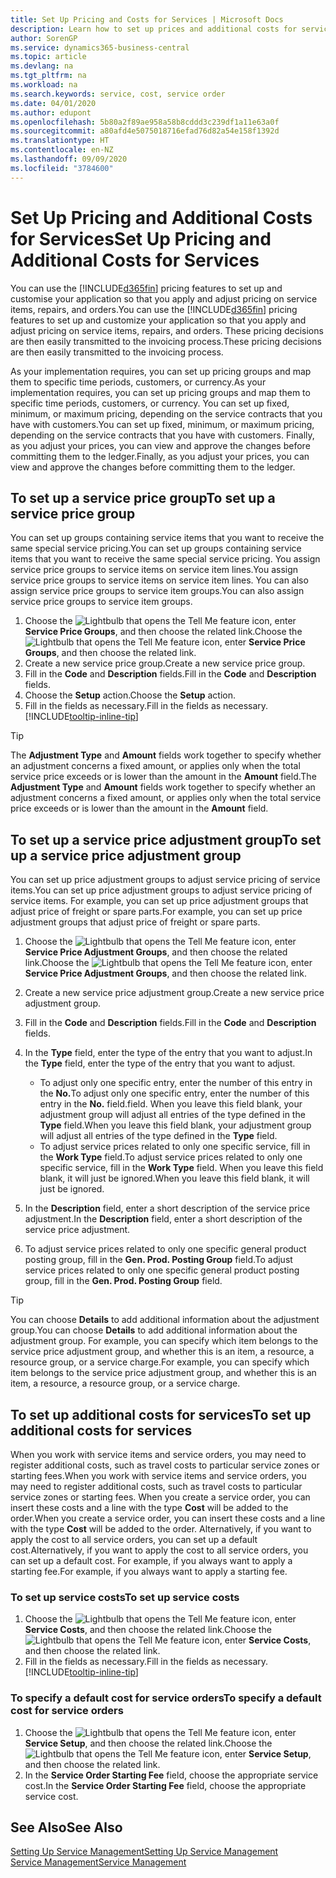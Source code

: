 ```yaml
---
title: Set Up Pricing and Costs for Services | Microsoft Docs
description: Learn how to set up prices and additional costs for services.
author: SorenGP
ms.service: dynamics365-business-central
ms.topic: article
ms.devlang: na
ms.tgt_pltfrm: na
ms.workload: na
ms.search.keywords: service, cost, service order
ms.date: 04/01/2020
ms.author: edupont
ms.openlocfilehash: 5b80a2f89ae958a58b8cddd3c239df1a11e63a0f
ms.sourcegitcommit: a80afd4e5075018716efad76d82a54e158f1392d
ms.translationtype: HT
ms.contentlocale: en-NZ
ms.lasthandoff: 09/09/2020
ms.locfileid: "3784600"
---
```

# <a name="set-up-pricing-and-additional-costs-for-services"></a><span data-ttu-id="f8ec7-103">Set Up Pricing and Additional Costs for Services</span><span class="sxs-lookup"><span data-stu-id="f8ec7-103">Set Up Pricing and Additional Costs for Services</span></span>
<span data-ttu-id="f8ec7-104">You can use the [!INCLUDE[d365fin](includes/d365fin_md.md)] pricing features to set up and customise your application so that you apply and adjust pricing on service items, repairs, and orders.</span><span class="sxs-lookup"><span data-stu-id="f8ec7-104">You can use the [!INCLUDE[d365fin](includes/d365fin_md.md)] pricing features to set up and customize your application so that you apply and adjust pricing on service items, repairs, and orders.</span></span> <span data-ttu-id="f8ec7-105">These pricing decisions are then easily transmitted to the invoicing process.</span><span class="sxs-lookup"><span data-stu-id="f8ec7-105">These pricing decisions are then easily transmitted to the invoicing process.</span></span>  
  
<span data-ttu-id="f8ec7-106">As your implementation requires, you can set up pricing groups and map them to specific time periods, customers, or currency.</span><span class="sxs-lookup"><span data-stu-id="f8ec7-106">As your implementation requires, you can set up pricing groups and map them to specific time periods, customers, or currency.</span></span> <span data-ttu-id="f8ec7-107">You can set up fixed, minimum, or maximum pricing, depending on the service contracts that you have with customers.</span><span class="sxs-lookup"><span data-stu-id="f8ec7-107">You can set up fixed, minimum, or maximum pricing, depending on the service contracts that you have with customers.</span></span> <span data-ttu-id="f8ec7-108">Finally, as you adjust your prices, you can view and approve the changes before committing them to the ledger.</span><span class="sxs-lookup"><span data-stu-id="f8ec7-108">Finally, as you adjust your prices, you can view and approve the changes before committing them to the ledger.</span></span>  

## <a name="to-set-up-a-service-price-group"></a><span data-ttu-id="f8ec7-109">To set up a service price group</span><span class="sxs-lookup"><span data-stu-id="f8ec7-109">To set up a service price group</span></span>
<span data-ttu-id="f8ec7-110">You can set up groups containing service items that you want to receive the same special service pricing.</span><span class="sxs-lookup"><span data-stu-id="f8ec7-110">You can set up groups containing service items that you want to receive the same special service pricing.</span></span> <span data-ttu-id="f8ec7-111">You assign service price groups to service items on service item lines.</span><span class="sxs-lookup"><span data-stu-id="f8ec7-111">You assign service price groups to service items on service item lines.</span></span> <span data-ttu-id="f8ec7-112">You can also assign service price groups to service item groups.</span><span class="sxs-lookup"><span data-stu-id="f8ec7-112">You can also assign service price groups to service item groups.</span></span>  

1. <span data-ttu-id="f8ec7-113">Choose the ![Lightbulb that opens the Tell Me feature](media/ui-search/search_small.png "Tell me what you want to do") icon, enter **Service Price Groups**, and then choose the related link.</span><span class="sxs-lookup"><span data-stu-id="f8ec7-113">Choose the ![Lightbulb that opens the Tell Me feature](media/ui-search/search_small.png "Tell me what you want to do") icon, enter **Service Price Groups**, and then choose the related link.</span></span>  
2. <span data-ttu-id="f8ec7-114">Create a new service price group.</span><span class="sxs-lookup"><span data-stu-id="f8ec7-114">Create a new service price group.</span></span>  
3. <span data-ttu-id="f8ec7-115">Fill in the **Code** and **Description** fields.</span><span class="sxs-lookup"><span data-stu-id="f8ec7-115">Fill in the **Code** and **Description** fields.</span></span>  
4. <span data-ttu-id="f8ec7-116">Choose the **Setup** action.</span><span class="sxs-lookup"><span data-stu-id="f8ec7-116">Choose the **Setup** action.</span></span>  
2. <span data-ttu-id="f8ec7-117">Fill in the fields as necessary.</span><span class="sxs-lookup"><span data-stu-id="f8ec7-117">Fill in the fields as necessary.</span></span> [!INCLUDE[tooltip-inline-tip](includes/tooltip-inline-tip_md.md)]  

 > [!Tip]
 > <span data-ttu-id="f8ec7-118">The **Adjustment Type** and **Amount** fields work together to specify whether an adjustment concerns a fixed amount, or applies only when the total service price exceeds or is lower than the amount in the **Amount** field.</span><span class="sxs-lookup"><span data-stu-id="f8ec7-118">The **Adjustment Type** and **Amount** fields work together to specify whether an adjustment concerns a fixed amount, or applies only when the total service price exceeds or is lower than the amount in the **Amount** field.</span></span>  

## <a name="to-set-up-a-service-price-adjustment-group"></a><span data-ttu-id="f8ec7-119">To set up a service price adjustment group</span><span class="sxs-lookup"><span data-stu-id="f8ec7-119">To set up a service price adjustment group</span></span>  
<span data-ttu-id="f8ec7-120">You can set up price adjustment groups to adjust service pricing of service items.</span><span class="sxs-lookup"><span data-stu-id="f8ec7-120">You can set up price adjustment groups to adjust service pricing of service items.</span></span> <span data-ttu-id="f8ec7-121">For example, you can set up price adjustment groups that adjust price of freight or spare parts.</span><span class="sxs-lookup"><span data-stu-id="f8ec7-121">For example, you can set up price adjustment groups that adjust price of freight or spare parts.</span></span>  
  
1. <span data-ttu-id="f8ec7-122">Choose the ![Lightbulb that opens the Tell Me feature](media/ui-search/search_small.png "Tell me what you want to do") icon, enter **Service Price Adjustment Groups**, and then choose the related link.</span><span class="sxs-lookup"><span data-stu-id="f8ec7-122">Choose the ![Lightbulb that opens the Tell Me feature](media/ui-search/search_small.png "Tell me what you want to do") icon, enter **Service Price Adjustment Groups**, and then choose the related link.</span></span>  
2. <span data-ttu-id="f8ec7-123">Create a new service price adjustment group.</span><span class="sxs-lookup"><span data-stu-id="f8ec7-123">Create a new service price adjustment group.</span></span>  
3. <span data-ttu-id="f8ec7-124">Fill in the **Code** and **Description** fields.</span><span class="sxs-lookup"><span data-stu-id="f8ec7-124">Fill in the **Code** and **Description** fields.</span></span>  
4. <span data-ttu-id="f8ec7-125">In the **Type** field, enter the type of the entry that you want to adjust.</span><span class="sxs-lookup"><span data-stu-id="f8ec7-125">In the **Type** field, enter the type of the entry that you want to adjust.</span></span>  
  
    * <span data-ttu-id="f8ec7-126">To adjust only one specific entry, enter the number of this entry in the **No.**</span><span class="sxs-lookup"><span data-stu-id="f8ec7-126">To adjust only one specific entry, enter the number of this entry in the **No.**</span></span> <span data-ttu-id="f8ec7-127">field.</span><span class="sxs-lookup"><span data-stu-id="f8ec7-127">field.</span></span> <span data-ttu-id="f8ec7-128">When you leave this field blank, your adjustment group will adjust all entries of the type defined in the **Type** field.</span><span class="sxs-lookup"><span data-stu-id="f8ec7-128">When you leave this field blank, your adjustment group will adjust all entries of the type defined in the **Type** field.</span></span>  
    * <span data-ttu-id="f8ec7-129">To adjust service prices related to only one specific service, fill in the **Work Type** field.</span><span class="sxs-lookup"><span data-stu-id="f8ec7-129">To adjust service prices related to only one specific service, fill in the **Work Type** field.</span></span> <span data-ttu-id="f8ec7-130">When you leave this field blank, it will just be ignored.</span><span class="sxs-lookup"><span data-stu-id="f8ec7-130">When you leave this field blank, it will just be ignored.</span></span>  
  
5. <span data-ttu-id="f8ec7-131">In the **Description** field, enter a short description of the service price adjustment.</span><span class="sxs-lookup"><span data-stu-id="f8ec7-131">In the **Description** field, enter a short description of the service price adjustment.</span></span>  
6. <span data-ttu-id="f8ec7-132">To adjust service prices related to only one specific general product posting group, fill in the **Gen. Prod. Posting Group** field.</span><span class="sxs-lookup"><span data-stu-id="f8ec7-132">To adjust service prices related to only one specific general product posting group, fill in the **Gen. Prod. Posting Group** field.</span></span>

> [!Tip]
> <span data-ttu-id="f8ec7-133">You can choose **Details** to add additional information about the adjustment group.</span><span class="sxs-lookup"><span data-stu-id="f8ec7-133">You can choose **Details** to add additional information about the adjustment group.</span></span> <span data-ttu-id="f8ec7-134">For example, you can specify which item belongs to the service price adjustment group, and whether this is an item, a resource, a resource group, or a service charge.</span><span class="sxs-lookup"><span data-stu-id="f8ec7-134">For example, you can specify which item belongs to the service price adjustment group, and whether this is an item, a resource, a resource group, or a service charge.</span></span>  

## <a name="to-set-up-additional-costs-for-services"></a><span data-ttu-id="f8ec7-135">To set up additional costs for services</span><span class="sxs-lookup"><span data-stu-id="f8ec7-135">To set up additional costs for services</span></span>
<span data-ttu-id="f8ec7-136">When you work with service items and service orders, you may need to register additional costs, such as travel costs to particular service zones or starting fees.</span><span class="sxs-lookup"><span data-stu-id="f8ec7-136">When you work with service items and service orders, you may need to register additional costs, such as travel costs to particular service zones or starting fees.</span></span> <span data-ttu-id="f8ec7-137">When you create a service order, you can insert these costs and a line with the type **Cost** will be added to the order.</span><span class="sxs-lookup"><span data-stu-id="f8ec7-137">When you create a service order, you can insert these costs and a line with the type **Cost** will be added to the order.</span></span> <span data-ttu-id="f8ec7-138">Alternatively, if you want to apply the cost to all service orders, you can set up a default cost.</span><span class="sxs-lookup"><span data-stu-id="f8ec7-138">Alternatively, if you want to apply the cost to all service orders, you can set up a default cost.</span></span> <span data-ttu-id="f8ec7-139">For example, if you always want to apply a starting fee.</span><span class="sxs-lookup"><span data-stu-id="f8ec7-139">For example, if you always want to apply a starting fee.</span></span>
  
### <a name="to-set-up-service-costs"></a><span data-ttu-id="f8ec7-140">To set up service costs</span><span class="sxs-lookup"><span data-stu-id="f8ec7-140">To set up service costs</span></span>
1. <span data-ttu-id="f8ec7-141">Choose the ![Lightbulb that opens the Tell Me feature](media/ui-search/search_small.png "Tell me what you want to do") icon, enter **Service Costs**, and then choose the related link.</span><span class="sxs-lookup"><span data-stu-id="f8ec7-141">Choose the ![Lightbulb that opens the Tell Me feature](media/ui-search/search_small.png "Tell me what you want to do") icon, enter **Service Costs**, and then choose the related link.</span></span> 
2. <span data-ttu-id="f8ec7-142">Fill in the fields as necessary.</span><span class="sxs-lookup"><span data-stu-id="f8ec7-142">Fill in the fields as necessary.</span></span> [!INCLUDE[tooltip-inline-tip](includes/tooltip-inline-tip_md.md)]  

### <a name="to-specify-a-default-cost-for-service-orders"></a><span data-ttu-id="f8ec7-143">To specify a default cost for service orders</span><span class="sxs-lookup"><span data-stu-id="f8ec7-143">To specify a default cost for service orders</span></span>
1. <span data-ttu-id="f8ec7-144">Choose the ![Lightbulb that opens the Tell Me feature](media/ui-search/search_small.png "Tell me what you want to do") icon, enter **Service Setup**, and then choose the related link.</span><span class="sxs-lookup"><span data-stu-id="f8ec7-144">Choose the ![Lightbulb that opens the Tell Me feature](media/ui-search/search_small.png "Tell me what you want to do") icon, enter **Service Setup**, and then choose the related link.</span></span> 
2. <span data-ttu-id="f8ec7-145">In the **Service Order Starting Fee** field, choose the appropriate service cost.</span><span class="sxs-lookup"><span data-stu-id="f8ec7-145">In the **Service Order Starting Fee** field, choose the appropriate service cost.</span></span>

## <a name="see-also"></a><span data-ttu-id="f8ec7-146">See Also</span><span class="sxs-lookup"><span data-stu-id="f8ec7-146">See Also</span></span>
[<span data-ttu-id="f8ec7-147">Setting Up Service Management</span><span class="sxs-lookup"><span data-stu-id="f8ec7-147">Setting Up Service Management</span></span>](service-setup-service.md)  
[<span data-ttu-id="f8ec7-148">Service Management</span><span class="sxs-lookup"><span data-stu-id="f8ec7-148">Service Management</span></span>](service-service.md)  
